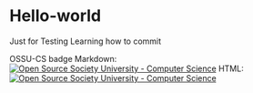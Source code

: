 # Hello-world
Just for Testing
Learning how to commit
 
 OSSU-CS badge
 Markdown: [![Open Source Society University - Computer Science](https://img.shields.io/badge/OSSU-computer--science-blue.svg)](https://github.com/ossu/computer-science)
HTML: <a href="https://github.com/ossu/computer-science"><img alt="Open Source Society University - Computer Science" src="https://img.shields.io/badge/OSSU-computer--science-blue.svg"></a>
